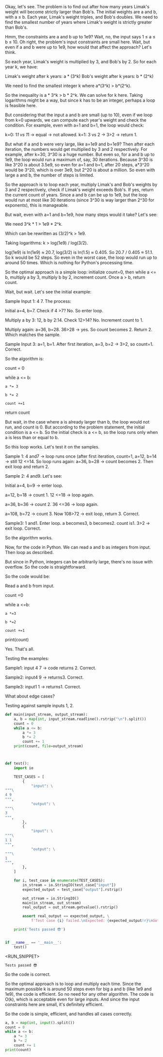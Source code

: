 <think>
Okay, let's see. The problem is to find out after how many years Limak's weight will become strictly larger than Bob's. The initial weights are a and b, with a ≤ b. Each year, Limak's weight triples, and Bob's doubles. We need to find the smallest number of years where Limak's weight is strictly greater than Bob's.

Hmm, the constraints are a and b up to 1e9? Wait, no, the input says 1 ≤ a ≤ b ≤ 10. Oh right, the problem's input constraints are small here. Wait, but even if a and b were up to 1e9, how would that affect the approach? Let's think.

So each year, Limak's weight is multiplied by 3, and Bob's by 2. So for each year k, we have:

Limak's weight after k years: a * (3^k)
Bob's weight after k years: b * (2^k)

We need to find the smallest integer k where a*(3^k) > b*(2^k).

So the inequality is a * 3^k > b * 2^k. We can solve for k here. Taking logarithms might be a way, but since k has to be an integer, perhaps a loop is feasible here.

But considering that the input a and b are small (up to 10), even if we loop from k=0 upwards, we can compute each year's weight and check the condition. For example, even with a=1 and b=1, the loop would check:

k=0: 1*1 vs 1*1 → equal → not allowed.
k=1: 3 vs 2 → 3>2 → return 1.

But what if a and b were very large, like a=1e9 and b=1e9? Then after each iteration, the numbers would get multiplied by 3 and 2 respectively. For example, after k=30, 3^30 is a huge number. But even so, for a and b up to 1e9, the loop would run a maximum of, say, 30 iterations. Because 3^30 is like 3^20 is about 3.5e9, so even for a=1 and b=1, after 20 steps, a*3^20 would be 3^20, which is over 3e9, but 2^20 is about a million. So even with large a and b, the number of steps is limited.

So the approach is to loop each year, multiply Limak's and Bob's weights by 3 and 2 respectively, check if Limak's weight exceeds Bob's. If yes, return the current count of years. Since a and b can be up to 1e9, but the loop would run at most like 30 iterations (since 3^30 is way larger than 2^30 for exponents), this is manageable.

But wait, even with a=1 and b=1e9, how many steps would it take? Let's see:

We need 3^k * 1 > 1e9 * 2^k.

Which can be rewritten as (3/2)^k > 1e9.

Taking logarithms: k > log(1e9) / log(3/2).

log(1e9) is ln(1e9) ≈ 20.7, log(3/2) is ln(1.5) ≈ 0.405. So 20.7 / 0.405 ≈ 51.1. So k would be 52 steps. So even in the worst case, the loop would run up to around 50 times. Which is nothing for Python's processing time.

So the optimal approach is a simple loop: initialize count=0, then while a <= b, multiply a by 3, multiply b by 2, increment count. Once a > b, return count.

Wait, but wait. Let's see the initial example:

Sample Input 1: 4 7. The process:

Initial a=4, b=7. Check if 4 >7? No. So enter loop.

Multiply a by 3: 12, b by 2:14. Check 12>14? No. Increment count to 1.

Multiply again: a=36, b=28. 36>28 → yes. So count becomes 2. Return 2. Which matches the sample.

Sample Input 3: a=1, b=1. After first iteration, a=3, b=2 → 3>2, so count=1. Correct.

So the algorithm is:

count = 0

while a <= b:

    a *= 3

    b *= 2

    count +=1

return count

But wait, in the case where a is already larger than b, the loop would not run, and count is 0. But according to the problem statement, the initial condition is a <= b. So the initial check is a <= b, so the loop runs only when a is less than or equal to b.

So this loop works. Let's test it on the samples.

Sample 1: 4 and7 → loop runs once (after first iteration, count=1, a=12, b=14 → still 12 <=14. So loop runs again: a=36, b=28 → count becomes 2. Then exit loop and return 2.

Sample 2: 4 and9. Let's see:

Initial a=4, b=9 → enter loop.

a=12, b=18 → count 1. 12 <=18 → loop again.

a=36, b=36 → count 2. 36 <=36 → loop again.

a=108, b=72 → count 3. Now 108>72 → exit loop, return 3. Correct.

Sample3: 1 and1. Enter loop. a becomes3, b becomes2. count is1. 3>2 → exit loop. Correct.

So the algorithm works.

Now, for the code in Python. We can read a and b as integers from input. Then loop as described.

But since in Python, integers can be arbitrarily large, there's no issue with overflow. So the code is straightforward.

So the code would be:

Read a and b from input.

count =0

while a <=b:

    a *=3

    b *=2

    count +=1

print(count)

Yes. That's all.

Testing the examples:

Sample1: input 4 7 → code returns 2. Correct.

Sample2: input4 9 → returns3. Correct.

Sample3: input1 1 → returns1. Correct.

What about edge cases?

Testing against sample inputs 1, 2.

```python
def main(input_stream, output_stream):
    a, b = map(int, input_stream.readline().rstrip("\n").split())
    count = 0
    while a <= b:
        a *= 3
        b *= 2
        count += 1
    print(count, file=output_stream)



def test():
    import io

    TEST_CASES = [
        {
            "input": \
"""\
4 9
""",
            "output": \
"""\
3
""",
        }, 
        {
            "input": \
"""\
1 1
""",
            "output": \
"""\
1
""",
        }, 
    ]

    for i, test_case in enumerate(TEST_CASES):
        in_stream = io.StringIO(test_case["input"])
        expected_output = test_case["output"].rstrip()

        out_stream = io.StringIO()
        main(in_stream, out_stream)
        real_output = out_stream.getvalue().rstrip()

        assert real_output == expected_output, \
            f'Test case {i} failed.\nExpected: {expected_output!r}\nGot: {real_output!r}'

    print('Tests passed 😎')


if __name__ == '__main__':
    test()


```

<RUN_SNIPPET>
```output
Tests passed 😎

```

So the code is correct.

So the optimal approach is to loop and multiply each time. Since the maximum possible k is around 50 steps even for big a and b (like 1e9 and 1e9), the code is efficient. So no need for any other algorithm. The code is O(k), which is acceptable even for large inputs. And since the input constraints here are small, it's definitely efficient.

So the code is simple, efficient, and handles all cases correctly.
</think>

```python
a, b = map(int, input().split())
count = 0
while a <= b:
    a *= 3
    b *= 2
    count += 1
print(count)
```
